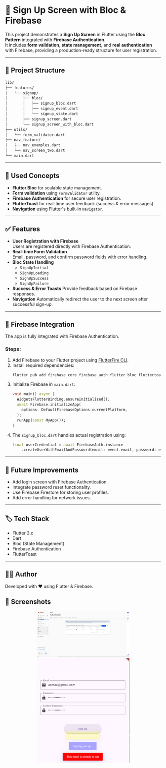 # 🔐 Sign Up Screen with Bloc & Firebase

This project demonstrates a **Sign Up Screen** in Flutter using the **Bloc Pattern** integrated with **Firebase Authentication**.  
It includes **form validation**, **state management**, and **real authentication** with Firebase, providing a production-ready structure for user registration.

---

## 📁 Project Structure

```bash
lib/
├── features/
│   └── signup/
│       ├── bloc/
│       │   ├── signup_bloc.dart
│       │   ├── signup_event.dart
│       │   └── signup_state.dart
│       ├── signup_screen.dart
│       └── signup_screen_with_bloc.dart
├── utils/
│   └── form_validator.dart
├── nav_feature/
│   ├── nav_examples.dart
│   └── nav_screen_two.dart
└── main.dart
```

---

## 🧠 Used Concepts

- **Flutter Bloc** for scalable state management.
- **Form validation** using `FormValidator` utility.
- **Firebase Authentication** for secure user registration.
- **FlutterToast** for real-time user feedback (success & error messages).
- **Navigation** using Flutter's built-in `Navigator`.

---

## ✅ Features

- **User Registration with Firebase**  
  Users are registered directly with Firebase Authentication.
- **Real-time Form Validation**  
  Email, password, and confirm password fields with error handling.
- **Bloc State Handling**
  - `SignUpInitial`
  - `SignUpLoading`
  - `SignUpSuccess`
  - `SignUpFailure`
- **Success & Error Toasts**
  Provide feedback based on Firebase responses.
- **Navigation**
  Automatically redirect the user to the next screen after successful sign-up.

---

## 🔧 Firebase Integration

The app is fully integrated with Firebase Authentication.

### Steps:
1. Add Firebase to your Flutter project using [FlutterFire CLI](https://firebase.flutter.dev/docs/cli/).
2. Install required dependencies:
   ```bash
   flutter pub add firebase_core firebase_auth flutter_bloc fluttertoast
   ```
3. Initialize Firebase in `main.dart`:
   ```dart
   void main() async {
     WidgetsFlutterBinding.ensureInitialized();
     await Firebase.initializeApp(
       options: DefaultFirebaseOptions.currentPlatform,
     );
     runApp(const MyApp());
   }
   ```
4. The `signup_bloc.dart` handles actual registration using:
   ```dart
   final userCredential = await FirebaseAuth.instance
       .createUserWithEmailAndPassword(email: event.email, password: event.password);
   ```

---



## 📌 Future Improvements

- Add login screen with Firebase Authentication.
- Integrate password reset functionality.
- Use Firebase Firestore for storing user profiles.
- Add error handling for network issues.

---

## 🏷️ Tech Stack

- Flutter 3.x
- Dart
- Bloc (State Management)
- Firebase Authentication
- FlutterToast

---

## 👨‍💻 Author

Developed with ❤️ using Flutter & Firebase.

## 📸 Screenshots

<p align="center">
  <img src="screen.jpg"  width="300">
  <img src="screen2.jpg" width="300">
</p>

